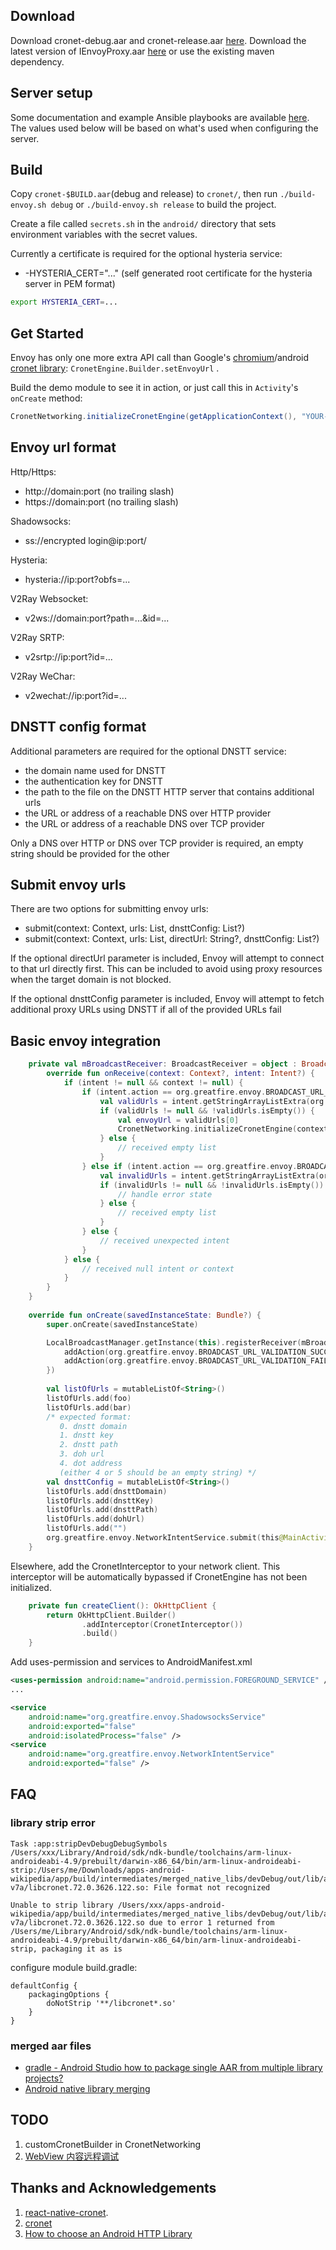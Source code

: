 
## Download

Download cronet-debug.aar and cronet-release.aar [here](https://github.com/stevenmcdonald/envoy/releases/tag/102.0.5005.41-4). Download the latest version of IEnvoyProxy.aar [here](https://github.com/stevenmcdonald/IEnvoyProxy/releases) or use the existing maven dependency.

## Server setup

Some documentation and example Ansible playbooks are available [here](https://gitlab.com/stevenmcdonald/envoy-proxy-examples/). The values used below will be based on what's used when configuring the server.

## Build

Copy `cronet-$BUILD.aar`(debug and release) to `cronet/`, then run `./build-envoy.sh debug` or `./build-envoy.sh release` to build the project.

Create a file called `secrets.sh` in the `android/` directory that sets environment variables with the secret values.

Currently a certificate is required for the optional hysteria service:
 - -HYSTERIA_CERT="..." (self generated root certificate for the hysteria server in PEM format)

```bash
export HYSTERIA_CERT=...
```

## Get Started

Envoy has only one more extra API call than Google's [chromium](https://chromium.googlesource.com/chromium/src/+/master/components/cronet/)/android [cronet library](https://developer.android.com/guide/topics/connectivity/cronet): `CronetEngine.Builder.setEnvoyUrl` .

Build the demo module to see it in action, or just call this in `Activity`'s `onCreate` method:

```java
CronetNetworking.initializeCronetEngine(getApplicationContext(), "YOUR-ENVOY-URL"); // set envoy url here, read native/README.md for all supported formats.
```
## Envoy url format

Http/Https:
 - http://domain:port (no trailing slash)
 - https://domain:port (no trailing slash)

Shadowsocks:
 - ss://encrypted login@ip:port/

Hysteria:
 - hysteria://ip:port?obfs=...

V2Ray Websocket:
 - v2ws://domain:port?path=...&id=...

V2Ray SRTP:
 - v2srtp://ip:port?id=...

V2Ray WeChar:
 - v2wechat://ip:port?id=...

## DNSTT config format

Additional parameters are required for the optional DNSTT service:
- the domain name used for DNSTT
- the authentication key for DNSTT
- the path to the file on the DNSTT HTTP server that contains additional urls
- the URL or address of a reachable DNS over HTTP provider
- the URL or address of a reachable DNS over TCP provider

Only a DNS over HTTP or DNS over TCP provider is required, an empty string should be provided for the other
    
## Submit envoy urls
    
There are two options for submitting envoy urls:
    
 - submit(context: Context, urls: List<String>, dnsttConfig: List<String>?)
 - submit(context: Context, urls: List<String>, directUrl: String?, dnsttConfig: List<String>?)
    
If the optional directUrl parameter is included, Envoy will attempt to connect to that url directly first.  This can be included to avoid using proxy resources when the target domain is not blocked.

If the optional dnsttConfig parameter is included, Envoy will attempt to fetch additional proxy URLs using DNSTT if all of the provided URLs fail

## Basic envoy integration

```kotlin
    private val mBroadcastReceiver: BroadcastReceiver = object : BroadcastReceiver() {
        override fun onReceive(context: Context?, intent: Intent?) {
            if (intent != null && context != null) {
                if (intent.action == org.greatfire.envoy.BROADCAST_URL_VALIDATION_SUCCEEDED) {
                    val validUrls = intent.getStringArrayListExtra(org.greatfire.envoy.EXTENDED_DATA_VALID_URLS)
                    if (validUrls != null && !validUrls.isEmpty()) {
                        val envoyUrl = validUrls[0]
                        CronetNetworking.initializeCronetEngine(context, envoyUrl)
                    } else {
                        // received empty list
                    }
                } else if (intent.action == org.greatfire.envoy.BROADCAST_URL_VALIDATION_FAILED) {
                    val invalidUrls = intent.getStringArrayListExtra(org.greatfire.envoy.EXTENDED_DATA_INVALID_URLS)
                    if (invalidUrls != null && !invalidUrls.isEmpty()) {
                        // handle error state
                    } else {
                        // received empty list
                    }
                } else {
                    // received unexpected intent
                }
            } else {
                // received null intent or context
            }
        }
    }
    
    override fun onCreate(savedInstanceState: Bundle?) {
        super.onCreate(savedInstanceState)

        LocalBroadcastManager.getInstance(this).registerReceiver(mBroadcastReceiver, IntentFilter().apply {
            addAction(org.greatfire.envoy.BROADCAST_URL_VALIDATION_SUCCEEDED)
            addAction(org.greatfire.envoy.BROADCAST_URL_VALIDATION_FAILED)
        })
    
        val listOfUrls = mutableListOf<String>()
        listOfUrls.add(foo)
        listOfUrls.add(bar)
        /* expected format:
           0. dnstt domain
           1. dnstt key
           2. dnstt path
           3. doh url
           4. dot address
           (either 4 or 5 should be an empty string) */
        val dnsttConfig = mutableListOf<String>()
        listOfUrls.add(dnsttDomain)
        listOfUrls.add(dnsttKey)
        listOfUrls.add(dnsttPath)
        listOfUrls.add(dohUrl)
        listOfUrls.add("")
        org.greatfire.envoy.NetworkIntentService.submit(this@MainActivity, listOfUrls, dnsttConfig)
    }
```

Elsewhere, add the CronetInterceptor to your network client. This interceptor will be automatically bypassed if CronetEngine has not been initialized.

```kotlin
    private fun createClient(): OkHttpClient {
        return OkHttpClient.Builder()
                .addInterceptor(CronetInterceptor())
                .build()
    }
```

Add uses-permission and services to AndroidManifest.xml
```xml
<uses-permission android:name="android.permission.FOREGROUND_SERVICE" />
...

<service
    android:name="org.greatfire.envoy.ShadowsocksService"
    android:exported="false"
    android:isolatedProcess="false" />
<service
    android:name="org.greatfire.envoy.NetworkIntentService"
    android:exported="false" />
```

## FAQ

### library strip error
```
Task :app:stripDevDebugDebugSymbols
/Users/xxx/Library/Android/sdk/ndk-bundle/toolchains/arm-linux-androideabi-4.9/prebuilt/darwin-x86_64/bin/arm-linux-androideabi-strip:/Users/me/Downloads/apps-android-wikipedia/app/build/intermediates/merged_native_libs/devDebug/out/lib/armeabi-v7a/libcronet.72.0.3626.122.so: File format not recognized

Unable to strip library /Users/xxx/apps-android-wikipedia/app/build/intermediates/merged_native_libs/devDebug/out/lib/armeabi-v7a/libcronet.72.0.3626.122.so due to error 1 returned from /Users/me/Library/Android/sdk/ndk-bundle/toolchains/arm-linux-androideabi-4.9/prebuilt/darwin-x86_64/bin/arm-linux-androideabi-strip, packaging it as is
```

configure module build.gradle:
```
defaultConfig {
    packagingOptions {
        doNotStrip '**/libcronet*.so'
    }
}
```

### merged aar files
- [gradle - Android Studio how to package single AAR from multiple library projects?](https://stackoverflow.com/questions/20700581/android-studio-how-to-package-single-aar-from-multiple-library-projects/20715155#20715155)
- [Android native library merging](https://engineering.fb.com/android/android-native-library-merging/)

## TODO
1. customCronetBuilder in CronetNetworking
2. [WebView 内容远程调试](https://hearrain.com/webview-remote-debugging)

## Thanks and Acknowledgements
1. [react-native-cronet](https://github.com/akshetpandey/react-native-cronet).
2. [cronet](https://github.com/lizhangqu/cronet)
2. [How to choose an Android HTTP Library](https://appdevelopermagazine.com/how-to-choose-an-android-http-library/)
